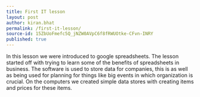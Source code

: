 ```yaml
---
title: First IT lesson
layout: post
author: kiran.bhat
permalink: /first-it-lesson/
source-id: 15ZbUoFmefc5Q_jNZW0AVpC6f8fRWUOtke-CFvn-INRY
published: true
---
```

In this lesson we were introduced to google spreadsheets. The lesson started off with trying to learn some of the benefits of spreadsheets in business. The software is used to store data for companies, this is as well as being used for planning for things like big events in which organization is crucial. On the computers we created simple data stores with creating items and prices for these items.   

